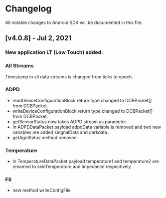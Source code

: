 # Changelog

All notable changes to Android SDK will be documented in this file.

## [v4.0.8] - Jul 2, 2021

### New application LT (Low Touch) added.

### All Streams

Timestamp in all data streams is changed from ticks to epoch.

### ADPD

- readDeviceConfigurationBlock return type changed to DCBPacket[] from DCBPacket.
- writeDeviceConfigurationBlock return type changed to DCBPacket[] from DCBPacket.
- getSensorStatus now takes ADPD stream as parameter.
- In ADPDDataPacket payload adpdData variable is removed and two new variables  are added singnalData and darkdata. 
- getAgcStatus method removed.

### Temperature

- In TemperatureDataPacket payload temperature1 and temperature2 are renamed to skinTemperature and impedance respectively.

### FS

- new method writeConfigFile





